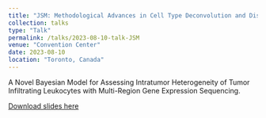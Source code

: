 ```yaml
---
title: "JSM: Methodological Advances in Cell Type Deconvolution and Discrimination"
collection: talks
type: "Talk"
permalink: /talks/2023-08-10-talk-JSM
venue: "Convention Center"
date: 2023-08-10
location: "Toronto, Canada"
---
```


A Novel Bayesian Model for Assessing Intratumor Heterogeneity of Tumor Infiltrating Leukocytes with Multi-Region Gene Expression Sequencing.

[Download slides here](https://pengyang0411.github.io/files/ICeITH_presentation_JSM.pdf)
